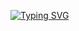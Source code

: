 <a href="https://git.io/typing-svg"><img src="https://readme-typing-svg.demolab.com?font=Nanum+Pen+Script&size=30&pause=1000&color=F753C8&random=false&width=435&lines=나랑 같이 룸카페 갈 사람..?" alt="Typing SVG" /></a>
